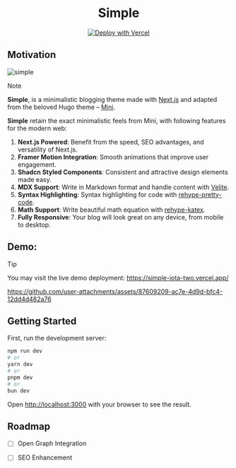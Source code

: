 <h1 align="center">Simple</h1>

<p align="center">
    <a href="https://vercel.com/new/clone?repository-url=https%3A%2F%2Fgithub.com%2Fwtlow003%2Fnextjs-theme-simple"><img src="https://vercel.com/button" alt="Deploy with Vercel"/></a>
</p>

## Motivation

![simple](https://github.com/user-attachments/assets/3e362175-824f-4ce1-b4fe-b82f492bfe36)

> [!NOTE]
>
> **Simple**, is a minimalistic blogging theme made with [Next.js](https://nextjs.org/) and adapted from the beloved Hugo theme – [Mini](https://github.com/nodejh/hugo-theme-mini).

**Simple** retain the exact minimalistic feels from Mini, with following features for the modern web:

1. **Next.js Powered**: Benefit from the speed, SEO advantages, and versatility of Next.js.
2. **Framer Motion Integration**: Smooth animations that improve user engagement.
3. **Shadcn Styled Components**: Consistent and attractive design elements made easy.
4. **MDX Support**: Write in Markdown format and handle content with [Velite](https://velite.js.org/guide/introduction).
5. **Syntax Highlighting**: Syntax highlighting for code with [rehype-pretty-code](https://rehype-pretty.pages.dev/).
6. **Math Support**: Write beautiful math equation with [rehype-katex](https://www.npmjs.com/package/rehype-katex).
4. **Fully Responsive**: Your blog will look great on any device, from mobile to desktop.

## Demo:

> [!TIP]
>
> You may visit the live demo deployment: https://simple-iota-two.vercel.app/

https://github.com/user-attachments/assets/87609209-ac7e-4d9d-bfc4-12dd4d482a76

## Getting Started

First, run the development server:

```bash
npm run dev
# or
yarn dev
# or
pnpm dev
# or
bun dev
```

Open [http://localhost:3000](http://localhost:3000) with your browser to see the result.


## Roadmap

- [ ] Open Graph Integration
- [ ] SEO Enhancement

